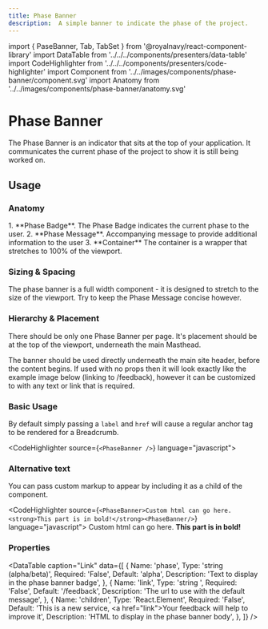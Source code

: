 ```yaml
---
title: Phase Banner
description:  A simple banner to indicate the phase of the project.
---
```


import { PaseBanner, Tab, TabSet } from '@royalnavy/react-component-library'
import DataTable from '../../../components/presenters/data-table'
import CodeHighlighter from '../../../components/presenters/code-highlighter'
import Component from '../../images/components/phase-banner/component.svg'
import Anatomy from '../../images/components/phase-banner/anatomy.svg'

# Phase Banner
The Phase Banner is an indicator that sits at the top of your application. It communicates the current phase of the project to show it is still being worked on.
<Component />

## Usage

<TabSet>

<Tab title="Design">

  ### Anatomy
  <Anatomy />
  1. **Phase Badge**. The Phase Badge indicates the current phase to the user.
  2. **Phase Message**. Accompanying message to provide additional information to the user
  3. **Container** The container is a wrapper that stretches to 100% of the viewport.

  ### Sizing & Spacing
  The phase banner is a full width component - it is designed to stretch to the size of the viewport. Try to keep the Phase Message concise however.

  ### Hierarchy & Placement
  There should be only one Phase Banner per page. It's placement should be at the top of the viewport, underneath the main Masthead.

</Tab>


<Tab title="Develop">
The banner should be used directly underneath the main site header, before the content begins. If used with no props then it will look exactly like the example image below (linking to /feedback), however it can be customized to with any text or link that is required.

### Basic Usage
By default simply passing a `label` and `href` will cause a regular anchor tag to be rendered for a Breadcrumb.

<CodeHighlighter source={`<PhaseBanner />`} language="javascript">
 <PhaseBanner />
</CodeHighlighter>

### Alternative text
You can pass custom markup to appear by including it as a child of the component.

<CodeHighlighter source={`<PhaseBanner>Custom html can go here. <strong>This part is in bold!</strong><PhaseBanner/>`} language="javascript">
  <PhaseBanner>Custom html can go here. <strong>This part is in bold!</strong></PhaseBanner>
</CodeHighlighter>

### Properties
<DataTable caption="Link" data={[
  {
    Name: 'phase',
    Type: 'string (alpha/beta)',
    Required: 'False',
    Default: 'alpha',
    Description: 'Text to display in the phase banner badge',
  },
  {
    Name: 'link',
    Type: 'string ',
    Required: 'False',
    Default: '/feedback',
    Description: 'The url to use with the default message',
  },
  {
    Name: 'children',
    Type: 'React.Element',
    Required: 'False',
    Default: 'This is a new service, <a href=\"link\">Your feedback</a> will help to improve it',
    Description: 'HTML to display in the phase banner body',
  },
]} />

</Tab>
</TabSet>
